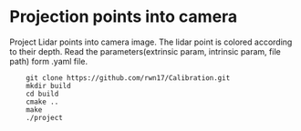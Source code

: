 # Projection points into camera

Project Lidar points into camera image. The lidar point is colored according to their depth. Read the parameters(extrinsic param, intrinsic param, file path) form .yaml file.

```
    git clone https://github.com/rwn17/Calibration.git
    mkdir build
    cd build
    cmake ..
    make
    ./project
 ```
